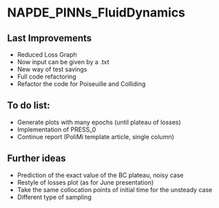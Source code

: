 # NAPDE_PINNs_FluidDynamics

## Last Improvements
- Reduced Loss Graph
- Now input can be given by a .txt
- New way of test savings
- Full code refactoring
- Refactor the code for Poiseuille and Colliding

## To do list:
- Generate plots with many epochs (until plateau of losses)
- Implementation of PRESS_0
- Continue report (PoliMi template article, single column)

## Further ideas
- Prediction of the exact value of the BC plateau, noisy case
- Restyle of losses plot (as for June presentation)
- Take the same collocation points of initial time for the unsteady case
- Different type of sampling
